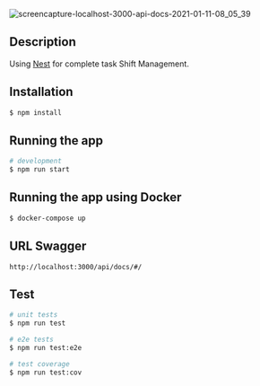 ![screencapture-localhost-3000-api-docs-2021-01-11-08_05_39](https://user-images.githubusercontent.com/17071611/104140526-3a423b00-53e4-11eb-8e66-cfdc6f14e0b2.png)


## Description

Using [Nest](https://github.com/nestjs/nest) for complete task Shift Management.

## Installation

```bash
$ npm install
```

## Running the app

```bash
# development
$ npm run start
```

## Running the app using Docker
```bash
$ docker-compose up
```

## URL Swagger
```
http://localhost:3000/api/docs/#/
```

## Test

```bash
# unit tests
$ npm run test

# e2e tests
$ npm run test:e2e

# test coverage
$ npm run test:cov
```


